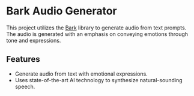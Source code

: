 # Bark Audio Generator

This project utilizes the [Bark](https://github.com/suno-ai/bark) library to generate audio from text prompts. The audio is generated with an emphasis on conveying emotions through tone and expressions.

## Features

- Generate audio from text with emotional expressions.
- Uses state-of-the-art AI technology to synthesize natural-sounding speech.

